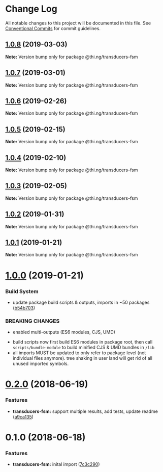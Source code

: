# Change Log

All notable changes to this project will be documented in this file.
See [Conventional Commits](https://conventionalcommits.org) for commit guidelines.

## [1.0.8](https://github.com/thi-ng/umbrella/compare/@thi.ng/transducers-fsm@1.0.7...@thi.ng/transducers-fsm@1.0.8) (2019-03-03)

**Note:** Version bump only for package @thi.ng/transducers-fsm





## [1.0.7](https://github.com/thi-ng/umbrella/compare/@thi.ng/transducers-fsm@1.0.6...@thi.ng/transducers-fsm@1.0.7) (2019-03-01)

**Note:** Version bump only for package @thi.ng/transducers-fsm





## [1.0.6](https://github.com/thi-ng/umbrella/compare/@thi.ng/transducers-fsm@1.0.5...@thi.ng/transducers-fsm@1.0.6) (2019-02-26)

**Note:** Version bump only for package @thi.ng/transducers-fsm





## [1.0.5](https://github.com/thi-ng/umbrella/compare/@thi.ng/transducers-fsm@1.0.4...@thi.ng/transducers-fsm@1.0.5) (2019-02-15)

**Note:** Version bump only for package @thi.ng/transducers-fsm





## [1.0.4](https://github.com/thi-ng/umbrella/compare/@thi.ng/transducers-fsm@1.0.3...@thi.ng/transducers-fsm@1.0.4) (2019-02-10)

**Note:** Version bump only for package @thi.ng/transducers-fsm





## [1.0.3](https://github.com/thi-ng/umbrella/compare/@thi.ng/transducers-fsm@1.0.2...@thi.ng/transducers-fsm@1.0.3) (2019-02-05)

**Note:** Version bump only for package @thi.ng/transducers-fsm





## [1.0.2](https://github.com/thi-ng/umbrella/compare/@thi.ng/transducers-fsm@1.0.1...@thi.ng/transducers-fsm@1.0.2) (2019-01-31)

**Note:** Version bump only for package @thi.ng/transducers-fsm





## [1.0.1](https://github.com/thi-ng/umbrella/compare/@thi.ng/transducers-fsm@1.0.0...@thi.ng/transducers-fsm@1.0.1) (2019-01-21)

**Note:** Version bump only for package @thi.ng/transducers-fsm





# [1.0.0](https://github.com/thi-ng/umbrella/compare/@thi.ng/transducers-fsm@0.2.36...@thi.ng/transducers-fsm@1.0.0) (2019-01-21)


### Build System

* update package build scripts & outputs, imports in ~50 packages ([b54b703](https://github.com/thi-ng/umbrella/commit/b54b703))


### BREAKING CHANGES

* enabled multi-outputs (ES6 modules, CJS, UMD)

- build scripts now first build ES6 modules in package root, then call
  `scripts/bundle-module` to build minified CJS & UMD bundles in `/lib`
- all imports MUST be updated to only refer to package level
  (not individual files anymore). tree shaking in user land will get rid of
  all unused imported symbols.


<a name="0.2.0"></a>
# [0.2.0](https://github.com/thi-ng/umbrella/compare/@thi.ng/transducers-fsm@0.1.0...@thi.ng/transducers-fsm@0.2.0) (2018-06-19)


### Features

* **transducers-fsm:** support multiple results, add tests, update readme ([a9ca135](https://github.com/thi-ng/umbrella/commit/a9ca135))


<a name="0.1.0"></a>
# 0.1.0 (2018-06-18)


### Features

* **transducers-fsm:** inital import ([7c3c290](https://github.com/thi-ng/umbrella/commit/7c3c290))
